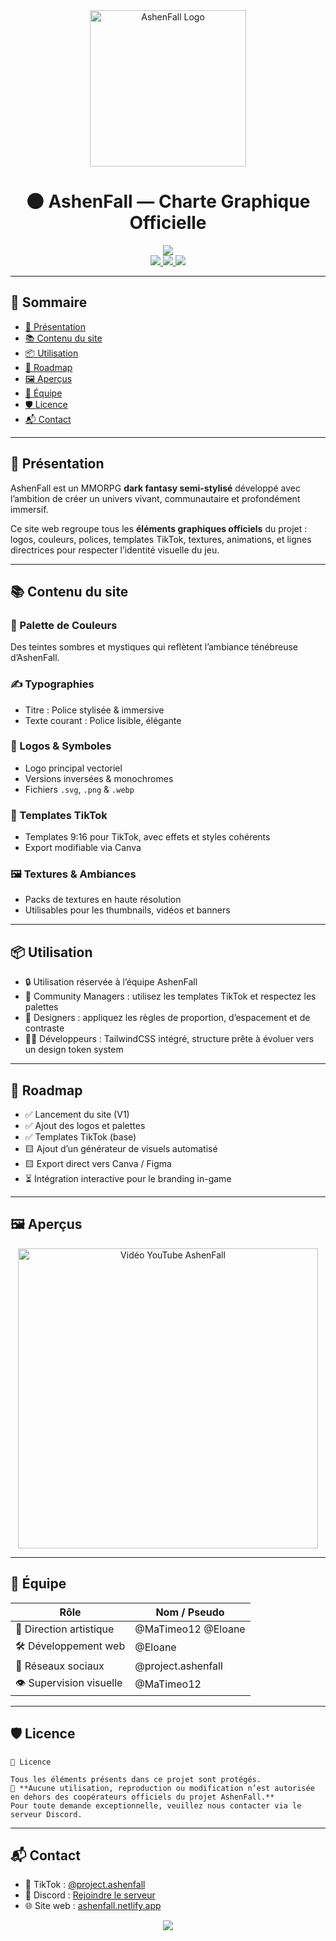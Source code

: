 <div align="center">

<img src="https://cdn.discordapp.com/attachments/1394875966924521562/1399402391920709794/image0.png?ex=6888de89&is=68878d09&hm=7e70debf9a69a322985cdf89cfee3e4afba49392d5a0b12239a37ef2a3873f74&" alt="AshenFall Logo" width="250"/>

</div>

<h1 align="center">
  🌑 AshenFall — Charte Graphique Officielle
</h1>

<div align="center">

<img src="https://readme-typing-svg.herokuapp.com?color=9A5CFF&size=22&center=true&vCenter=true&width=600&lines=Dark+Fantasy+MMORPG;Identité+visuelle+immersive;Templates+TikTok+officiels;Palette+et+logos+d'AshenFall" />

<br>

<a href="https://www.tiktok.com/@project.ashenfall">
  <img src="https://img.shields.io/badge/TikTok-@project.ashenfall-black?style=for-the-badge&logo=tiktok&logoColor=white" />
</a>
<a href="https://discord.gg/CTdmWQemqx">
  <img src="https://img.shields.io/badge/Discord-rejoindre-5865F2?style=for-the-badge&logo=discord&logoColor=white" />
</a>
<a href="https://ashenfall.netlify.app">
  <img src="https://img.shields.io/badge/Site-web-en-ligne-6A4BB8?style=for-the-badge&logo=netlify&logoColor=white" />
</a>

</div>

---

## 🧭 Sommaire

- [🎨 Présentation](#-présentation)
- [📚 Contenu du site](#-contenu-du-site)
- [📦 Utilisation](#-utilisation)
- [🧪 Roadmap](#-roadmap)
- [🖼️ Aperçus](#-aperçus)
- [👥 Équipe](#-équipe)
- [🛡️ Licence](#-licence)
- [📬 Contact](#-contact)

---

## 🎨 Présentation

AshenFall est un MMORPG **dark fantasy semi-stylisé** développé avec l’ambition de créer un univers vivant, communautaire et profondément immersif.

Ce site web regroupe tous les **éléments graphiques officiels** du projet : logos, couleurs, polices, templates TikTok, textures, animations, et lignes directrices pour respecter l’identité visuelle du jeu.

---

## 📚 Contenu du site

### 🎨 Palette de Couleurs
Des teintes sombres et mystiques qui reflètent l’ambiance ténébreuse d’AshenFall.

### ✍️ Typographies
- Titre : Police stylisée & immersive
- Texte courant : Police lisible, élégante

### 🔱 Logos & Symboles
- Logo principal vectoriel
- Versions inversées & monochromes
- Fichiers `.svg`, `.png` & `.webp`

### 🧩 Templates TikTok
- Templates 9:16 pour TikTok, avec effets et styles cohérents
- Export modifiable via Canva

### 🖼️ Textures & Ambiances
- Packs de textures en haute résolution
- Utilisables pour les thumbnails, vidéos et banners

---

## 📦 Utilisation

- 🔒 Utilisation réservée à l’équipe AshenFall
- 🎥 Community Managers : utilisez les templates TikTok et respectez les palettes
- 🎨 Designers : appliquez les règles de proportion, d’espacement et de contraste
- 🧑‍💻 Développeurs : TailwindCSS intégré, structure prête à évoluer vers un design token system

---

## 🧪 Roadmap

- ✅ Lancement du site (V1)
- ✅ Ajout des logos et palettes
- ✅ Templates TikTok (base)
- 🟨 Ajout d’un générateur de visuels automatisé
- 🟨 Export direct vers Canva / Figma
- ⏳ Intégration interactive pour le branding in-game

---

## 🖼️ Aperçus

<p align="center">
  <a href="https://www.youtube.com/watch?v=C59lNmbfDtA">
    <img src="https://img.youtube.com/vi/C59lNmbfDtA/hqdefault.jpg" width="480" alt="Vidéo YouTube AshenFall"/>
  </a>
</p>


---

## 👥 Équipe

| Rôle                     | Nom / Pseudo           |
|--------------------------|------------------------|
| 🎨 Direction artistique  | @MaTimeo12 @Eloane             |
| 🛠️ Développement web    | @Eloane        |
| 📱 Réseaux sociaux       | @project.ashenfall     |
| 👁️ Supervision visuelle | @MaTimeo12              |

---

## 🛡️ Licence

```text
📄 Licence

Tous les éléments présents dans ce projet sont protégés.  
🚫 **Aucune utilisation, reproduction ou modification n’est autorisée en dehors des coopérateurs officiels du projet AshenFall.**  
Pour toute demande exceptionnelle, veuillez nous contacter via le serveur Discord.

```

---

## 📬 Contact

- 🎵 TikTok : [@project.ashenfall](https://www.tiktok.com/@project.ashenfall)
- 💬 Discord : [Rejoindre le serveur](https://discord.gg/CTdmWQemqx)
- 🌐 Site web : [ashenfall.netlify.app](https://ashenfall.netlify.app)

<p align="center">
  <img src="https://capsule-render.vercel.app/api?type=waving&color=6A4BB8&height=150&section=footer"/>
</p>
